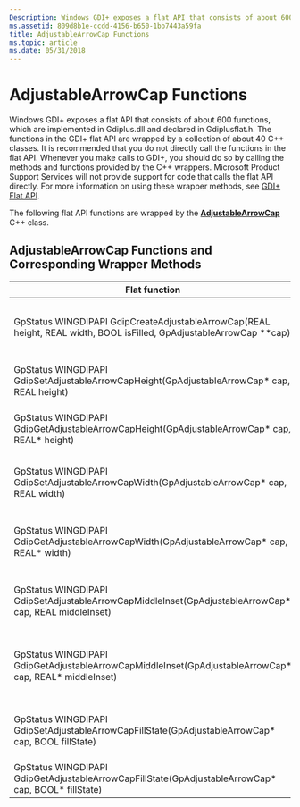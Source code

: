 ```yaml
---
Description: Windows GDI+ exposes a flat API that consists of about 600 functions, which are implemented in Gdiplus.dll and declared in Gdiplusflat.h.
ms.assetid: 809d8b1e-ccdd-4156-b650-1bb7443a59fa
title: AdjustableArrowCap Functions
ms.topic: article
ms.date: 05/31/2018
---
```


# AdjustableArrowCap Functions

Windows GDI+ exposes a flat API that consists of about 600 functions, which are implemented in Gdiplus.dll and declared in Gdiplusflat.h. The functions in the GDI+ flat API are wrapped by a collection of about 40 C++ classes. It is recommended that you do not directly call the functions in the flat API. Whenever you make calls to GDI+, you should do so by calling the methods and functions provided by the C++ wrappers. Microsoft Product Support Services will not provide support for code that calls the flat API directly. For more information on using these wrapper methods, see [GDI+ Flat API](-gdiplus-flatapi-flat.md).

The following flat API functions are wrapped by the [**AdjustableArrowCap**](/windows/desktop/api/gdipluslinecaps/nl-gdipluslinecaps-adjustablearrowcap) C++ class.

## AdjustableArrowCap Functions and Corresponding Wrapper Methods



| Flat function                                                                                                          | Wrapper method                                                                                                                | Description                                                                                                                                                                                                                              |
|------------------------------------------------------------------------------------------------------------------------|-------------------------------------------------------------------------------------------------------------------------------|------------------------------------------------------------------------------------------------------------------------------------------------------------------------------------------------------------------------------------------|
| GpStatus WINGDIPAPI GdipCreateAdjustableArrowCap(REAL height, REAL width, BOOL isFilled, GpAdjustableArrowCap \*\*cap) | [**AdjustableArrowCap::AdjustableArrowCap**](https://msdn.microsoft.com/library/ms536323(v=VS.85).aspx) | Creates an adjustable arrow line cap with the specified height and width. The arrow line cap can be filled or nonfilled. The middle inset defaults to zero.                                                                              |
| GpStatus WINGDIPAPI GdipSetAdjustableArrowCapHeight(GpAdjustableArrowCap\* cap, REAL height)                           | [**AdjustableArrowCap::SetHeight**](/windows/desktop/api/Gdipluslinecaps/nf-gdipluslinecaps-adjustablearrowcap-setheight)                                  | The [**AdjustableArrowCap::SetHeight**](/windows/desktop/api/Gdipluslinecaps/nf-gdipluslinecaps-adjustablearrowcap-setheight) method sets the height of the arrow cap. This is the distance from the base of the arrow to its vertex.                                 |
| GpStatus WINGDIPAPI GdipGetAdjustableArrowCapHeight(GpAdjustableArrowCap\* cap, REAL\* height)                         | [**AdjustableArrowCap::GetHeight**](/windows/desktop/api/Gdipluslinecaps/nf-gdipluslinecaps-adjustablearrowcap-getheight)                                         | The [**AdjustableArrowCap::GetHeight**](/windows/desktop/api/Gdipluslinecaps/nf-gdipluslinecaps-adjustablearrowcap-getheight) method gets the height of the arrow cap. The height is the distance from the base of the arrow to its vertex.                                  |
| GpStatus WINGDIPAPI GdipSetAdjustableArrowCapWidth(GpAdjustableArrowCap\* cap, REAL width)                             | [**AdjustableArrowCap::SetWidth**](/windows/desktop/api/Gdipluslinecaps/nf-gdipluslinecaps-adjustablearrowcap-setwidth)                                     | The [**AdjustableArrowCap::SetWidth**](/windows/desktop/api/Gdipluslinecaps/nf-gdipluslinecaps-adjustablearrowcap-setwidth) method sets the width of the arrow cap. The width is the distance between the endpoints of the base of the arrow.                          |
| GpStatus WINGDIPAPI GdipGetAdjustableArrowCapWidth(GpAdjustableArrowCap\* cap, REAL\* width)                           | [**AdjustableArrowCap::GetWidth**](/windows/desktop/api/Gdipluslinecaps/nf-gdipluslinecaps-adjustablearrowcap-getwidth)                                           | The [**AdjustableArrowCap::GetWidth**](/windows/desktop/api/Gdipluslinecaps/nf-gdipluslinecaps-adjustablearrowcap-getwidth) method gets the width of the arrow cap. The width is the distance between the endpoints of the base of the arrow.                                |
| GpStatus WINGDIPAPI GdipSetAdjustableArrowCapMiddleInset(GpAdjustableArrowCap\* cap, REAL middleInset)                 | [**AdjustableArrowCap::SetMiddleInset**](/windows/desktop/api/Gdipluslinecaps/nf-gdipluslinecaps-adjustablearrowcap-setmiddleinset)                   | The [**AdjustableArrowCap::SetMiddleInset**](/windows/desktop/api/Gdipluslinecaps/nf-gdipluslinecaps-adjustablearrowcap-setmiddleinset) method sets the number of units that the midpoint of the base shifts towards the vertex.                                 |
| GpStatus WINGDIPAPI GdipGetAdjustableArrowCapMiddleInset(GpAdjustableArrowCap\* cap, REAL\* middleInset)<br/>    | [**AdjustableArrowCap::GetMiddleInset**](/windows/desktop/api/Gdipluslinecaps/nf-gdipluslinecaps-adjustablearrowcap-getmiddleinset)                               | The [**AdjustableArrowCap::GetMiddleInset**](/windows/desktop/api/Gdipluslinecaps/nf-gdipluslinecaps-adjustablearrowcap-getmiddleinset) method gets the value of the inset. The middle inset is the number of units that the midpoint of the base shifts towards the vertex. |
| GpStatus WINGDIPAPI GdipSetAdjustableArrowCapFillState(GpAdjustableArrowCap\* cap, BOOL fillState)<br/>          | [**AdjustableArrowCap::SetFillState**](/windows/desktop/api/Gdipluslinecaps/nf-gdipluslinecaps-adjustablearrowcap-setfillstate)                          | The [**AdjustableArrowCap::SetFillState**](/windows/desktop/api/Gdipluslinecaps/nf-gdipluslinecaps-adjustablearrowcap-setfillstate) method sets the fill state of the arrow cap. If the arrow cap is not filled, only the outline is drawn.                         |
| GpStatus WINGDIPAPI GdipGetAdjustableArrowCapFillState(GpAdjustableArrowCap\* cap, BOOL\* fillState)<br/>        | [**AdjustableArrowCap::IsFilled**](/windows/desktop/api/Gdipluslinecaps/nf-gdipluslinecaps-adjustablearrowcap-isfilled)                                           | The [**AdjustableArrowCap::IsFilled**](/windows/desktop/api/Gdipluslinecaps/nf-gdipluslinecaps-adjustablearrowcap-isfilled) method determines whether the arrow cap is filled.                                                                                               |



 

 

 




